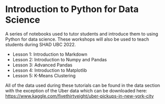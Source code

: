 # Introduction to Python for Data Science
A series of notebooks used to tutor students and introduce them to using Python for data science. These workshops will also be used to teach students during SHAD UBC 2022.

* Lesson 1: Introduction to Markdown
* Lesson 2: Introduction to Numpy and Pandas
* Lesson 3: Advanced Pandas
* Lesson 4: Introduction to Matplotlib
* Lesson 5: K-Means Clustering

All of the data used during these tutorials can be found in the data section with the exception of the Uber data which can be downloaded here: https://www.kaggle.com/fivethirtyeight/uber-pickups-in-new-york-city
